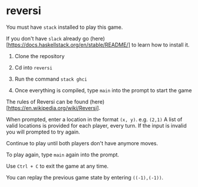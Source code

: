 # reversi

You must have `stack` installed to play this game.

If you don't have `slack` already go (here)[https://docs.haskellstack.org/en/stable/README/] to learn how to install it.

1. Clone the repository 

2. Cd into `reversi`

3. Run the command `stack ghci`

4. Once everything is compiled, type `main` into the prompt to start the game

The rules of Reversi can be found (here)[https://en.wikipedia.org/wiki/Reversi].

When prompted, enter a location in the format `(x, y)`. e.g. `(2,1)`
A list of valid locations is provided for each player, every turn.
If the input is invalid you will prompted to try again.

Continue to play until both players don't have anymore moves.

To play again, type `main` again into the prompt.

Use `Ctrl + C` to exit the game at any time.

You can replay the previous game state by entering `((-1),(-1))`.  
